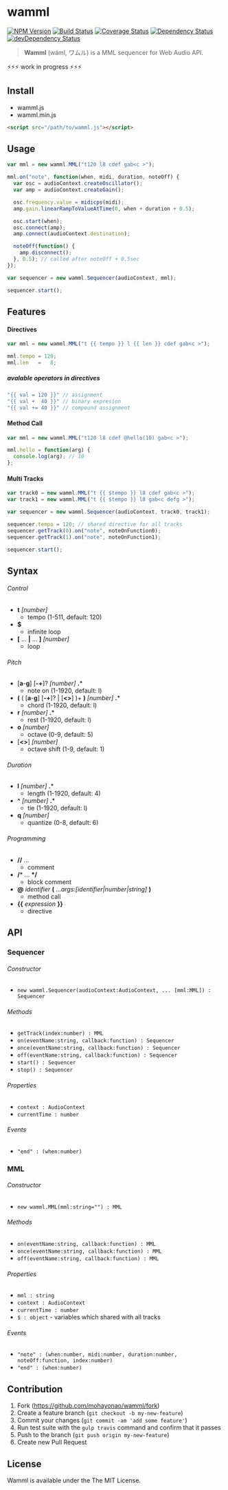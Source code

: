 # wamml
[![NPM Version](http://img.shields.io/npm/v/wamml.svg?style=flat)](https://www.npmjs.org/package/wamml)
[![Build Status](http://img.shields.io/travis/mohayonao/wamml.svg?style=flat)](https://travis-ci.org/mohayonao/wamml)
[![Coverage Status](http://img.shields.io/coveralls/mohayonao/wamml.svg?style=flat)](https://coveralls.io/r/mohayonao/wamml?branch=master)
[![Dependency Status](http://img.shields.io/david/mohayonao/wamml.svg?style=flat)](https://david-dm.org/mohayonao/wamml)
[![devDependency Status](http://img.shields.io/david/dev/mohayonao/wamml.svg?style=flat)](https://david-dm.org/mohayonao/wamml)

> **Wamml** (wáml, ワムル) is a MML sequencer for Web Audio API.

:zap::zap::zap: work in progress :zap::zap::zap:

## Install

  - wamml.js
  - wamml.min.js

```html
<script src="/path/to/wamml.js"></script>
```

## Usage

```javascript
var mml = new wamml.MML("t120 l8 cdef gab<c >");

mml.on("note", function(when, midi, duration, noteOff) {
  var osc = audioContext.createOscillator();
  var amp = audioContext.createGain();

  osc.frequency.value = midicps(midi);
  amp.gain.linearRampToValueAtTime(0, when + duration + 0.5);

  osc.start(when);
  osc.connect(amp);
  amp.connect(audioContext.destination);

  noteOff(function() {
    amp.disconnect();
  }, 0.5); // called after noteOff + 0.5sec
});

var sequencer = new wamml.Sequencer(audioContext, mml);

sequencer.start();
```

## Features

#### Directives

```javascript
var mml = new wamml.MML("t {{ tempo }} l {{ len }} cdef gab<c >");

mml.tempo = 120;
mml.len   =   8;
```

##### avalable operators in directives

```javascript
"{{ val = 120 }}" // assignment
"{{ val +  40 }}" // binary expresion
"{{ val += 40 }}" // compound assignment
```

#### Method Call

```javascript
var mml = new wamml.MML("t120 l8 cdef @hello(10) gab<c >");

mml.hello = function(arg) {
  console.log(arg); // 10
};
```

#### Multi Tracks

```javascript
var track0 = new wamml.MML("t {{ $tempo }} l8 cdef gab<c >");
var track1 = new wamml.MML("t {{ $tempo }} l8 gab<c defg >");

var sequencer = new wamml.Sequencer(audioContext, track0, track1);

sequencer.tempo = 120; // shared directive for all tracks
sequencer.getTrack(0).on("note", noteOnFunction0);
sequencer.getTrack(1).on("note", noteOnFunction1);

sequencer.start();
```

## Syntax

###### Control

  - **t** _[number]_
    - tempo (1-511, default: 120)
  - **$**
    - infinite loop
  - **[** ... **|** ... **]** _[number]_
    - loop

###### Pitch

  - [**a**-**g**] [**-+**]? _[number]_ **.***
    - note on (1-1920, default: l)
  - **(** ( [**a**-**g**] [**-+**]? | [**<>**] )+ **)** _[number]_ **.***
    - chord (1-1920, default: l)
  - **r** _[number]_ **.***
    - rest (1-1920, default: l)
  - **o** _[number]_
    - octave (0-9, default: 5)
  - [**<>**] _[number]_
    - octave shift (1-9, default: 1)

###### Duration

  - **l** _[number]_ **.***
    - length (1-1920, default: 4)
  - **^** _[number]_ **.***
    - tie (1-1920, default: l)
  - **q** _[number]_
    - quantize (0-8, default: 6)

###### Programming

  - **//** ...
    - comment
  - **/*** ... **\*/**
    - block comment
  - **@** _identifier_ **(** _...args:[identifier|number|string]_ **)**
    - method call
  - **{{** _expression_ **}}**
    - directive

## API

### Sequencer

###### Constructor

  - `new wamml.Sequencer(audioContext:AudioContext, ... [mml:MML]) : Sequencer`

###### Methods

  - `getTrack(index:number) : MML`
  - `on(eventName:string, callback:function) : Sequencer`
  - `once(eventName:string, callback:function) : Sequencer`
  - `off(eventName:string, callback:function) : Sequencer`
  - `start() : Sequencer`
  - `stop() : Sequencer`

###### Properties

  - `context : AudioContext`
  - `currentTime : number`

###### Events

  - `"end" : (when:number)`

### MML

###### Constructor

  - `new wamml.MML(mml:string="") : MML`

###### Methods

  - `on(eventName:string, callback:function) : MML`
  - `once(eventName:string, callback:function) : MML`
  - `off(eventName:string, callback:function) : MML`

###### Properties

  - `mml : string`
  - `context : AudioContext`
  - `currentTime : number`
  - `$ : object` - variables which shared with all tracks

###### Events

  - `"note" : (when:number, midi:number, duration:number, noteOff:function, index:number)`
  - `"end" : (when:number)`

## Contribution

  1. Fork (https://github.com/mohayonao/wamml/fork)
  1. Create a feature branch (`git checkout -b my-new-feature`)
  1. Commit your changes (`git commit -am 'add some feature'`)
  1. Run test suite with the `gulp travis` command and confirm that it passes
  1. Push to the branch (`git push origin my-new-feature`)
  1. Create new Pull Request

## License

Wamml is available under the The MIT License.
